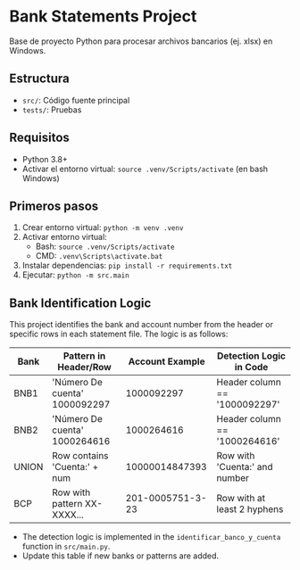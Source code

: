 # Bank Statements Project

Base de proyecto Python para procesar archivos bancarios (ej. xlsx) en Windows.

## Estructura
- `src/`: Código fuente principal
- `tests/`: Pruebas

## Requisitos
- Python 3.8+
- Activar el entorno virtual: `source .venv/Scripts/activate` (en bash Windows)

## Primeros pasos
1. Crear entorno virtual: `python -m venv .venv`
2. Activar entorno virtual:
   - Bash: `source .venv/Scripts/activate`
   - CMD: `.venv\Scripts\activate.bat`
3. Instalar dependencias: `pip install -r requirements.txt`
4. Ejecutar: `python -m src.main`

## Bank Identification Logic

This project identifies the bank and account number from the header or specific rows in each statement file. The logic is as follows:

| Bank   | Pattern in Header/Row         | Account Example   | Detection Logic in Code         |
|--------|------------------------------|-------------------|---------------------------------|
| BNB1   | 'Número De cuenta' 1000092297| 1000092297        | Header column == '1000092297'   |
| BNB2   | 'Número De cuenta' 1000264616| 1000264616        | Header column == '1000264616'   |
| UNION  | Row contains 'Cuenta:' + num | 10000014847393    | Row with 'Cuenta:' and number   |
| BCP    | Row with pattern XX-XXXX...  | 201-0005751-3-23  | Row with at least 2 hyphens     |

- The detection logic is implemented in the `identificar_banco_y_cuenta` function in `src/main.py`.
- Update this table if new banks or patterns are added.
